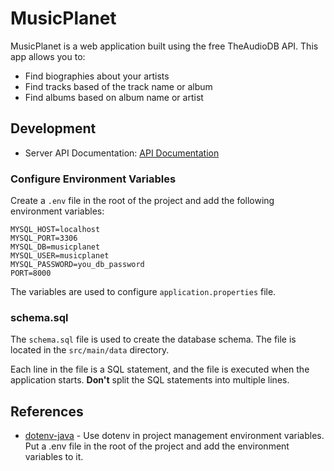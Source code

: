 # MusicPlanet

MusicPlanet is a web application built using the free TheAudioDB API.
This app allows you to:
- Find biographies about your artists
- Find tracks based of the track name or album
- Find albums based on album name or artist

## Development

* Server API Documentation: [API Documentation](https://documenter.getpostman.com/view/3159462/2sA3XWce9j)

### Configure Environment Variables

Create a `.env` file in the root of the project and add the following environment variables:

```properties
MYSQL_HOST=localhost
MYSQL_PORT=3306
MYSQL_DB=musicplanet
MYSQL_USER=musicplanet
MYSQL_PASSWORD=you_db_password
PORT=8000
```
The variables are used to configure `application.properties` file.

### schema.sql

The `schema.sql` file is used to create the database schema. The file is located in the `src/main/data` directory.

Each line in the file is a SQL statement, and the file is executed when the application starts. **Don't** split the SQL statements into multiple lines.

## References

* [dotenv-java](https://github.com/cdimascio/dotenv-java) - Use dotenv in project management environment variables. Put a .env file in the root of the project and add the environment variables to it.
